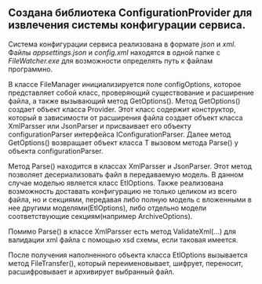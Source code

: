 ## Создана библиотека ConfigurationProvider для извлечения системы конфигурации сервиса. 
Система конфигурации сервиса реализована в формате *json* и *xml*. Файлы *appsettings.json* и *config.xml* находятся в одной папке с *FileWatcher.exe* для возможности определять путь к файлам программно. 

В классе FileManager инициализируется поле configOptions, которое представляет собой класс, проверяющий существование и расширение файла, а также вызывающий метод GetOptions<T>().
Метод GetOptions<T>() создает объект класса Provider<T>. Этот класс содержит конструктор, который в зависимости от расширения файла создает объект класса XmlParsser<T> или JsonParser<T> и присваивает его объекту configurationParser интерфейса IConfigurationParser<T>. Далее метод GetOptions<T>() возвращает объект класса Т вызовом метода Parse() у объекта configurationParser. 
  
Метод Parse() находится в классах XmlParsser<T> и JsonParser<T>. Этот метод позволяет десериализовать файл в передаваемую модель. В данном случае моделью является класс EtlOptions. Также реализована возможность доставать конфигурацию не только целиком из всего файла, но и секциями, передавая либо полную модель с вложенными в нее другими моделями(EtlOptions), либо отдельно модели соответствующие секциям(например ArchiveOptions). 
  
Помимо Parse() в классе XmlParsser<T> есть метод ValidateXml(…) для валидации xml файла с помощью xsd схемы, если таковая имеется.
  
После получения наполненного объекта класса EtlOptions вызывается метод FileTransfer(), который переименовывает, шифрует, переносит, расшифровывает и архивирует выбранный файл. 
